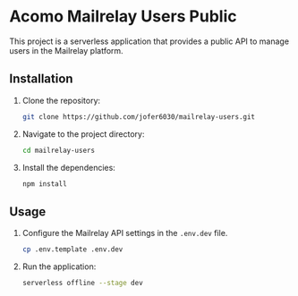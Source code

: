 # Acomo Mailrelay Users Public

This project is a serverless application that provides a public API to manage users in the Mailrelay platform.

## Installation
1. Clone the repository:
    ```bash
    git clone https://github.com/jofer6030/mailrelay-users.git
    ```
2. Navigate to the project directory:
    ```bash
    cd mailrelay-users
    ```
3. Install the dependencies:
    ```bash
    npm install
    ```

## Usage

1. Configure the Mailrelay API settings in the `.env.dev` file.
    ```bash
    cp .env.template .env.dev
    ```
2. Run the application:

    ```sh
    serverless offline --stage dev
    ```